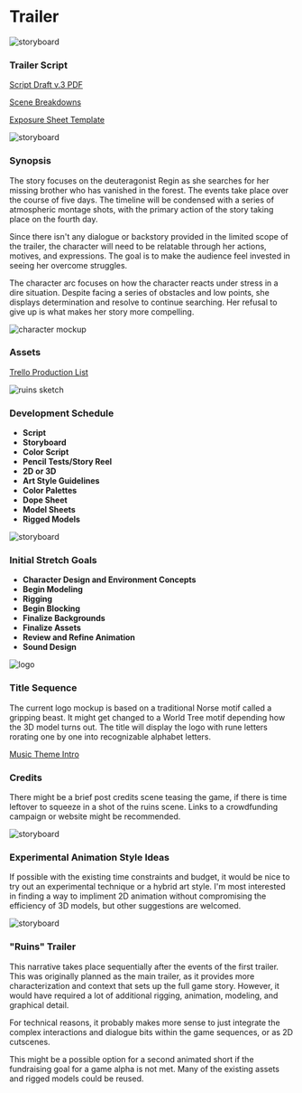 # Trailer

![storyboard](https://github.com/jcongerkallas1/Brefhamer/blob/master/Images/forestsketchdetailed.jpg)
### Trailer Script

[Script Draft v.3 PDF](https://github.com/jcongerkallas1/Brefhamer/blob/master/Documents/trailer_script.pdf)

[Scene Breakdowns](https://docs.google.com/spreadsheets/d/1O49k0T9nOEONyeSdslIZxbT2U-ZDwiXI7stlKnVHx1g/edit?usp=sharing)

[Exposure Sheet Template](https://docs.google.com/spreadsheets/d/17MuCUg5NwhyVl2NZp06m9p3Ug7RId467MvHyuk9bij0/edit?usp=sharing)

![storyboard](https://github.com/jcongerkallas1/Brefhamer/blob/master/Images/forest_thumbs3.jpg)
### Synopsis
The story focuses on the deuteragonist Regin as she searches for her missing brother who has vanished in the forest.  The events take place over the course of five days.  The timeline will be condensed with a series of atmospheric montage shots, with the primary action of the story taking place on the fourth day.

Since there isn't any dialogue or backstory provided in the limited scope of the trailer, the character will need to be relatable through her actions, motives, and expressions.  The goal is to make the audience feel invested in seeing her overcome struggles.  

The character arc focuses on how the character reacts under stress in a dire situation. Despite facing a series of obstacles and low points, she displays determination and resolve to continue searching.  Her refusal to give up is what makes her story more compelling.  

![character mockup](https://github.com/jcongerkallas1/Folkvangr/blob/master/Images/regin3.png)
### Assets

[Trello Production List](https://trello.com/b/b2Wf4KYK/folkvangr)

![ruins sketch](https://github.com/jcongerkallas1/Brefhamer/blob/master/Images/monastary_ruins_sketch_small.jpg)
### Development Schedule
- **Script**
- **Storyboard**
- **Color Script**
- **Pencil Tests/Story Reel**
- **2D or 3D**
- **Art Style Guidelines**
- **Color Palettes**
- **Dope Sheet**
- **Model Sheets**
- **Rigged Models**

![storyboard](https://github.com/jcongerkallas1/Brefhamer/blob/master/Images/storyboard_panel_sample.jpg)
### Initial Stretch Goals
- **Character Design and Environment Concepts**
- **Begin Modeling**
- **Rigging**
- **Begin Blocking**
- **Finalize Backgrounds**
- **Finalize Assets**
- **Review and Refine Animation**
- **Sound Design**

![logo](https://github.com/jcongerkallas1/Brefhamer/blob/master/Images/gripping_beast_small.jpg)
### Title Sequence
The current logo mockup is based on a traditional Norse motif called a gripping beast.  It might get changed to a World Tree motif depending how the 3D model turns out.  The title will display the logo with rune letters rorating one by one into recognizable alphabet letters.  

[Music Theme Intro](https://soundcloud.com/irkluesing/ravensong-master-6-10-17/s-8Oou2)

### Credits
There might be a brief post credits scene teasing the game, if there is time leftover to squeeze in a shot of the ruins scene.  Links to a crowdfunding campaign or website might be recommended.

![storyboard](https://github.com/jcongerkallas1/Brefhamer/blob/master/Images/storyboard_panel.jpg)
### Experimental Animation Style Ideas
If possible with the existing time constraints and budget, it would be nice to try out an experimental technique or a hybrid art style.  I'm most interested in finding a way to impliment 2D animation without compromising the efficiency of 3D models, but other suggestions are welcomed.

![storyboard](https://github.com/jcongerkallas1/Brefhamer/blob/master/Images/forest_scene_pencil_sketch.jpg)
### "Ruins" Trailer
This narrative takes place sequentially after the events of the first trailer.  This was originally planned as the main trailer, as it provides more characterization and context that sets up the full game story.  However, it would have required a lot of additional rigging, animation, modeling, and graphical detail.  

For technical reasons, it probably makes more sense to just integrate the complex interactions and dialogue bits within the game sequences, or as 2D cutscenes.

This might be a possible option for a second animated short if the fundraising goal for a game alpha is not met.  Many of the existing assets and rigged models could be reused.
